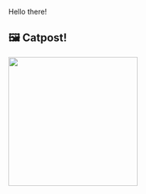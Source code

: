 Hello there!



## 🖼️ Catpost!

<sub>
    <img src="https://cdn2.thecatapi.com/images/e27.jpg" height="256">
</sub>

